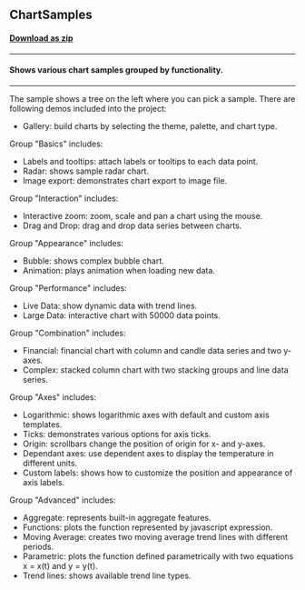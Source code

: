 ## ChartSamples
#### [Download as zip](https://downgit.github.io/#/home?url=https://github.com/GrapeCity/ComponentOne-WPF-Samples/tree/master/\NET_4.5.2\C1.WPF.Chart\VB\ChartSamples)
____
#### Shows various chart samples grouped by functionality.
____
The sample shows a tree on the left where you can pick a sample.
There are following demos included into the project:


* Gallery: build charts by selecting the theme, palette, and chart type.


Group "Basics" includes:

* Labels and tooltips: attach labels or tooltips to each data point.
* Radar: shows sample radar chart.
* Image export: demonstrates chart export to image file.


Group "Interaction" includes:

* Interactive zoom: zoom, scale and pan a chart using the mouse.
* Drag and Drop: drag and drop data series between charts.


Group "Appearance" includes:

* Bubble: shows complex bubble chart.
* Animation: plays animation when loading new data.


Group "Performance" includes:

* Live Data: show dynamic data with trend lines.
* Large Data: interactive chart with 50000 data points.


Group "Combination" includes:

* Financial: financial chart with column and candle data series and two y-axes.
* Complex: stacked column chart with two stacking groups and line data series.


Group "Axes" includes:

* Logarithmic: shows logarithmic axes with default and custom axis templates.
* Ticks: demonstrates various options for axis ticks.
* Origin: scrollbars change the position of origin for x- and y-axes.
* Dependant axes: use dependent axes to display the temperature in different units.
* Custom labels: shows how to customize the position and appearance of axis labels.


Group "Advanced" includes: 

* Aggregate: represents built-in aggregate features.
* Functions: plots the function represented by javascript expression.
* Moving Average: creates two moving average trend lines with different periods.
* Parametric: plots the function defined parametrically with two equations x = x(t) and y = y(t).
* Trend lines: shows available trend line types.

